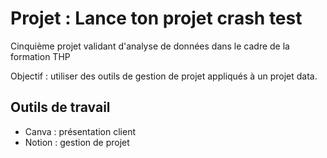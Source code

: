 # Projet : Lance ton projet crash test

Cinquième projet validant d'analyse de données dans le cadre de la formation THP  

Objectif : utiliser des outils de gestion de projet appliqués à un projet data.

## Outils de travail

- Canva : présentation client
- Notion : gestion de projet
